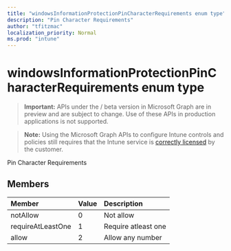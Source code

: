 ```yaml
---
title: "windowsInformationProtectionPinCharacterRequirements enum type"
description: "Pin Character Requirements"
author: "tfitzmac"
localization_priority: Normal
ms.prod: "intune"
---
```


# windowsInformationProtectionPinCharacterRequirements enum type

> **Important:** APIs under the / beta version in Microsoft Graph are in preview and are subject to change. Use of these APIs in production applications is not supported.

> **Note:** Using the Microsoft Graph APIs to configure Intune controls and policies still requires that the Intune service is [correctly licensed](https://go.microsoft.com/fwlink/?linkid=839381) by the customer.

Pin Character Requirements
## Members
|Member|Value|Description|
|:---|:---|:---|
|notAllow|0|Not allow|
|requireAtLeastOne|1|Require atleast one|
|allow|2|Allow any number|





